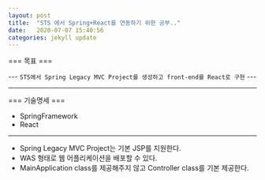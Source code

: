 ```yaml
---
layout: post
title:  "STS 에서 Spring+React를 연동하기 위한 공부.."
date:   2020-07-07 15:40:56
categories: jekyll update
---
```


=== 목표 ===

 --- `STS에서 Spring Legacy MVC Project를 생성하고 front-end를 React로 구현` ---

***

=== 기술명세 ===
 * SpringFramework
 * React
    
***
* Spring Legacy MVC Project는 기본 JSP를 지원한다.
* WAS 형태로 웹 어플리케이션을 배포할 수 있다.
* MainApplication class를 제공해주지 않고 Controller class를 기본 제공한다.
  
